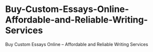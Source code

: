 # Buy-Custom-Essays-Online-Affordable-and-Reliable-Writing-Services
Buy Custom Essays Online – Affordable and Reliable Writing Services
